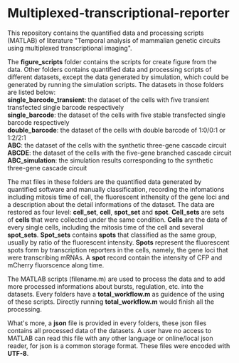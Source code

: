 # Multiplexed-transcriptional-reporter

This repository contains the quantified data and processing scripts (MATLAB) of literature "Temporal analysis of mammalian genetic circuits using multiplexed transcriptional imaging".

The **figure_scripts** folder contains the scripts for create figure from the data. Other folders contains quantified data and processing scripts of different datasets, except the data generated by simulation, which could be generated by running the simulation scripts. The datasets in those folders are listed below:  
**single_barcode_transient**: the dataset of the cells with five transient transfected single barcode respectively  
**single_barcode**: the dataset of the cells with five stable transfected single barcode respectively  
**double_barcode**: the dataset of the cells with double barcode of 1:0/0:1 or 1:2/2:1  
**ABC**: the dataset of the cells with the synthetic three-gene cascade circuit  
**ABCDE**: the dataset of the cells with the five-gene branched cascade circuit  
**ABC_simulation**: the simulation results corresponding to the synthetic three-gene cascade circuit  

The mat files in these folders are the quantified data generated by quantified software and manually classification, recording the infomations including mitosis time of cell, the fluorescent inthensity of the gene loci and a description about the detail informations of the dataset. The data are restored as four level: **cell_set**, **cell**, **spot_set** and **spot**. **Cell_sets** are sets of **cells** that were collected under the same condition. **Cells** are the data of every single cells, including the mitosis time of the cell and several **spot_sets**. **Spot_sets** contains **spots** that classified as the same group, usually by ratio of the fluorescent intensity. **Spots** represent the fluorescent spots form by transcription reporters in the cells, namely, the gene loci that were transcribing mRNAs. A **spot** record contain the intensity of CFP and mCherry fluorscence along time.

The MATLAB scripts (filename.m) are used to process the data and to add more processed informations about bursts, regulation, etc. into the datasets. Every folders have a **total_workflow.m** as guidence of the using of these scripts. Directly running **total_workflow.m** would finish all the processing.

What's more, a **json** file is provided in every folders, these json files contains all processed data of the datasets. A user have no access to MATLAB can read this file with any other language or online/local json reader, for json is a common storage format. These files were encoded with **UTF-8**.  
